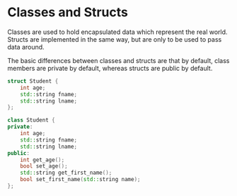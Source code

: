 # Classes and Structs

Classes are used to hold encapsulated data which represent the real world.
Structs are implemented in the same way, but are only to be used to pass data around.

The basic differences between classes and structs are that by default, class members
are private by default, whereas structs are public by default.

```cpp
struct Student {
    int age;
    std::string fname;
    std::string lname;
};
```

```cpp
class Student {
private:
    int age;
    std::string fname;
    std::string lname;
public:
    int get_age();
    bool set_age();
    std::string get_first_name();
    bool set_first_name(std::string name);
};

```
